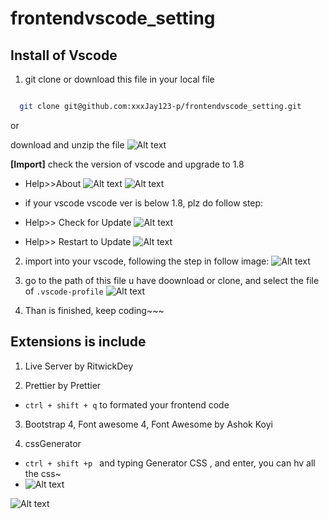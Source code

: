 # frontendvscode_setting

## Install of Vscode

1.  git clone or download this file in your local file

```bash

  git clone git@github.com:xxxJay123-p/frontendvscode_setting.git

```

or

download and unzip the file
![Alt text](./asset/image-2.png)

**[Import]** check the version of vscode and upgrade to 1.8
- Help>>About
![Alt text](./asset/about.png)
![Alt text](./asset/version.png)

- if your vscode vscode ver is below 1.8,
plz do follow step:
- Help>> Check for Update
![Alt text](./asset/step1.png)
- Help>> Restart to Update
![Alt text](./asset/step2.png)

2. import into your vscode, following the step in follow image:
   ![Alt text](./asset/image.png)

3. go to the path of this file u have doownload or clone, and select the file of `.vscode-profile`
   ![Alt text](./asset/image-1.png)

4. Than is finished, keep coding~~~

## Extensions is include

1. Live Server by RitwickDey

2. Prettier by Prettier

- `ctrl + shift + q` to formated your frontend code

3. Bootstrap 4, Font awesome 4, Font Awesome by Ashok Koyi

4. cssGenerator

- `ctrl + shift +p ` and typing Generator CSS , and enter, you can hv all the css~
- ![Alt text](./asset/image-3.png)

![Alt text](./asset/image-4.png)
